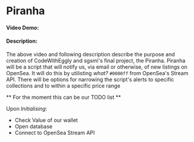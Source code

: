 # Piranha
#### Video Demo:  <URL HERE>
#### Description:

The above video and following description describe the purpose and creation of CodeWithEggly and sgsmi's final project, the Piranha.
Piranha will be a script that will notify us, via email or otherwise, of new listings on OpenSea. It will do this by utilisting *what?* `#0000ff` from OpenSea's Stream API. 
There will be options for narrowing the script's alerts to specific collections and to within a specific price range

** For the moment this can be our TODO list **

Upon *Initialising*:
- Check Value of our wallet
- Open database
- Connect to OpenSea Stream API
